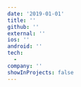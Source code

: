 ```yaml
---
date: '2019-01-01'
title: ''
github: ''
external: ''
ios: ''
android: ''
tech:
  - 
company: ''
showInProjects: false
---
```



